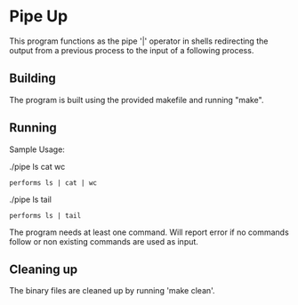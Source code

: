 # Pipe Up

This program functions as the pipe '|' operator in shells redirecting the output from
a previous process to the input of a following process. 

## Building

The program is built using the provided makefile and running "make". 

## Running

Sample Usage: 

./pipe ls cat wc 
```
performs ls | cat | wc
```

./pipe ls tail 

```
performs ls | tail 
```

The program needs at least one command. Will report error if no commands follow
or non existing commands are used as input. 

## Cleaning up

The binary files are cleaned up by running 'make clean'. 
